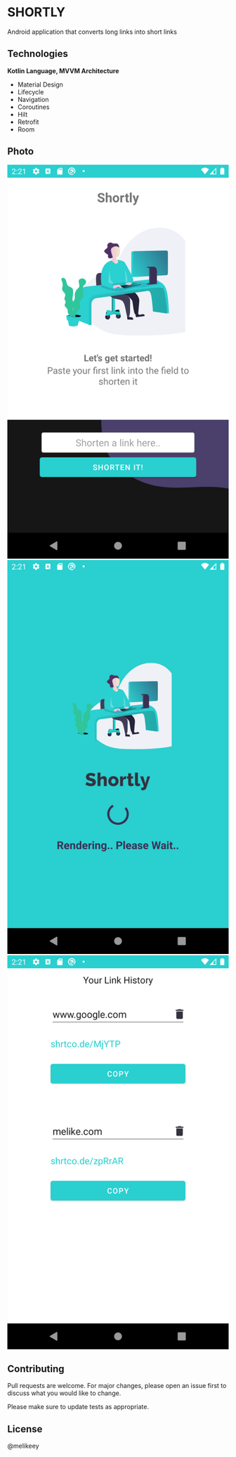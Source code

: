 # SHORTLY

Android application that converts long links into short links

## Technologies
 **Kotlin Language, MVVM Architecture**

 - Material Design 
 - Lifecycle
 - Navigation
 - Coroutines 
  - Hilt
  -  Retrofit 
 - Room

## Photo

![Image 1](image1.png)
![Image 1](image2.png)
![Image 1](image3.png)



## Contributing
Pull requests are welcome. For major changes, please open an issue first to discuss what you would like to change.

Please make sure to update tests as appropriate.

## License
@melikeey
